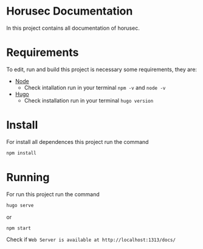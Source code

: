 # Horusec Documentation

In this project contains all documentation of horusec.

# Requirements
To edit, run and build this project is necessary some requirements, they are:
* [Node](https://nodejs.org/en/)
  - Check intallation run in your terminal `npm -v` and `node -v`
* [Hugo](https://gohugo.io/getting-started/installing/)
  - Check installation run in your terminal `hugo version`

# Install
For install all dependences this project run the command
```bash
npm install
```

# Running

For run this project run the command
```bash
hugo serve
```

or

```bash
npm start
```

Check if `Web Server is available at http://localhost:1313/docs/`
